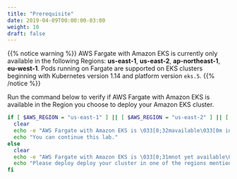 ```yaml
---
title: "Prerequisite"
date: 2019-04-09T00:00:00-03:00
weight: 10
draft: false
---
```


{{% notice warning %}}
AWS Fargate with Amazon EKS is currently only available in the following Regions: **us-east-1**, **us-east-2**, **ap-northeast-1**, **eu-west-1**. Pods running on Fargate are supported on EKS clusters beginning with Kubernetes version 1.14 and platform version `eks.5`.
{{% /notice  %}}

Run the command below to verify if AWS Fargate with Amazon EKS is available in the Region you choose to deploy your Amazon EKS cluster.

```bash
if [ $AWS_REGION = "us-east-1" ] || [ $AWS_REGION = "us-east-2" ] || [ $AWS_REGION = "ap-northeast-1" ] || [ $AWS_REGION = "eu-west-1" ] ; then
  clear
  echo -e "AWS Fargate with Amazon EKS is \033[0;32mavailable\033[0m in ${AWS_REGION}."
  echo "You can continue this lab."
else
  clear
  echo -e "AWS Fargate with Amazon EKS is \033[0;31mnot yet available\033[0m in ${AWS_REGION}."
  echo "Please deploy deploy your cluster in one of the regions mentionned above"
fi
```
